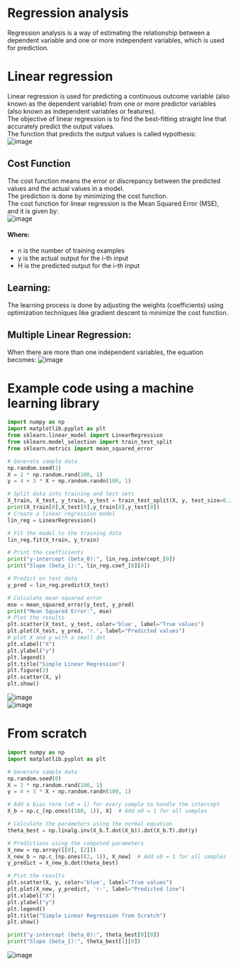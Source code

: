 # Regression analysis
Regression analysis is a way of estimating the relationship between a dependent variable and one or more independent variables, which is used for prediction.

# Linear regression
Linear regression is used for predicting a continuous outcome variable (also known as the dependent variable) from one or more predictor variables (also known as independent variables or features).<br>
The objective of linear regression is to find the best-fitting straight line that accurately predict the output values.<br>
The function that predicts the output values is called `H`ypothesis:<br>
![image](https://github.com/vacu9708/Machine-learning/assets/67142421/3247fc32-1810-48f7-9dc2-c00dedef1659)<br>

## Cost Function
The cost function means the error or discrepancy between the predicted values and the actual values in a model.<br>
The prediction is done by minimizing the cost function.<br>
The cost function for linear regression is the Mean Squared Error (MSE), and it is given by:<br>
![image](https://github.com/vacu9708/Machine-learning/assets/67142421/f7fe5bef-ed8b-49d4-b920-1aa1634ba459)<br>
#### Where:
- n is the number of training examples
- y is the actual output for the i-th input
- H is the predicted output for the i-th input

## Learning:
The learning process is done by adjusting the weights (coefficients) using optimization techniques like gradient descent to minimize the cost function.

## Multiple Linear Regression:
When there are more than one independent variables, the equation becomes:
![image](https://github.com/vacu9708/Machine-learning/assets/67142421/c9f8ec14-ca79-423a-82b4-3f5b86c27a09)

# Example code using a machine learning library
~~~python
import numpy as np
import matplotlib.pyplot as plt
from sklearn.linear_model import LinearRegression
from sklearn.model_selection import train_test_split
from sklearn.metrics import mean_squared_error

# Generate sample data
np.random.seed(1)
X = 2 * np.random.rand(100, 1)
y = 4 + 3 * X + np.random.randn(100, 1)

# Split data into training and test sets
X_train, X_test, y_train, y_test = train_test_split(X, y, test_size=0.2)
print(X_train[0],X_test[0],y_train[0],y_test[0])
# Create a linear regression model
lin_reg = LinearRegression()

# Fit the model to the training data
lin_reg.fit(X_train, y_train)

# Print the coefficients
print("y-intercept (beta_0):", lin_reg.intercept_[0])
print("Slope (beta_1):", lin_reg.coef_[0][0])

# Predict on test data
y_pred = lin_reg.predict(X_test)

# Calculate mean squared error
mse = mean_squared_error(y_test, y_pred)
print("Mean Squared Error:", mse)
# Plot the results
plt.scatter(X_test, y_test, color='blue', label="True values")
plt.plot(X_test, y_pred, 'r.', label="Predicted values")
# plot X and y with a small dot
plt.xlabel("X")
plt.ylabel("y")
plt.legend()
plt.title("Simple Linear Regression")
plt.figure(2)
plt.scatter(X, y)
plt.show()
~~~
![image](https://github.com/vacu9708/Machine-learning/assets/67142421/66b3b99a-88a5-4413-98ec-2edfece4fbcb)<br>
![image](https://github.com/vacu9708/Machine-learning/assets/67142421/e25360d2-cc6f-4941-8dd8-da0c360585eb)

# From scratch
~~~python
import numpy as np
import matplotlib.pyplot as plt

# Generate sample data
np.random.seed(0)
X = 2 * np.random.rand(100, 1)
y = 4 + 3 * X + np.random.randn(100, 1)

# Add a bias term (x0 = 1) for every sample to handle the intercept
X_b = np.c_[np.ones((100, 1)), X]  # Add x0 = 1 for all samples

# Calculate the parameters using the normal equation
theta_best = np.linalg.inv(X_b.T.dot(X_b)).dot(X_b.T).dot(y)

# Predictions using the computed parameters
X_new = np.array([[0], [2]])
X_new_b = np.c_[np.ones((2, 1)), X_new]  # Add x0 = 1 for all samples
y_predict = X_new_b.dot(theta_best)

# Plot the results
plt.scatter(X, y, color='blue', label="True values")
plt.plot(X_new, y_predict, 'r-', label="Predicted line")
plt.xlabel("X")
plt.ylabel("y")
plt.legend()
plt.title("Simple Linear Regression from Scratch")
plt.show()

print("y-intercept (beta_0):", theta_best[0][0])
print("Slope (beta_1):", theta_best[1][0])
~~~
![image](https://github.com/vacu9708/Machine-learning/assets/67142421/5cfd9b48-70ff-4038-9917-11a9fa973d8b)
